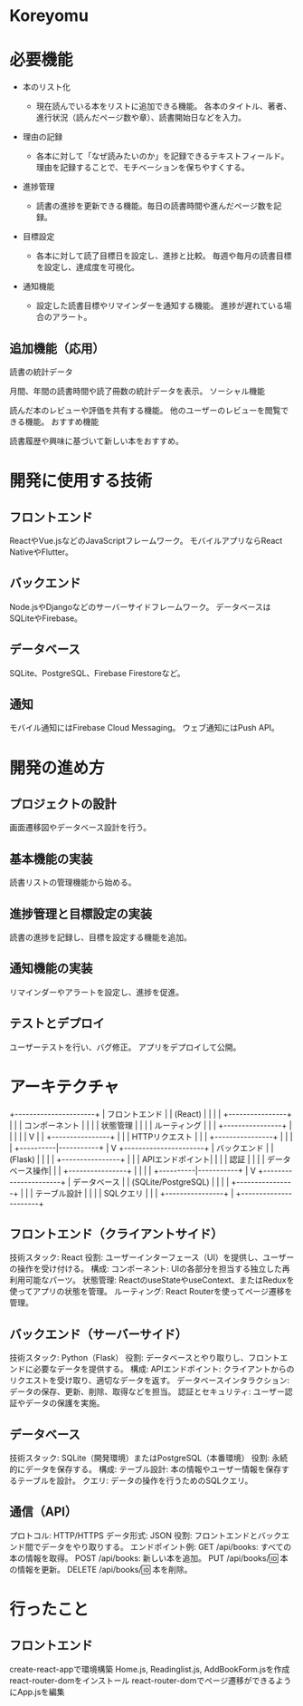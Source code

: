 # Koreyomu

# 必要機能
- 本のリスト化
  - 現在読んでいる本をリストに追加できる機能。
各本のタイトル、著者、進行状況（読んだページ数や章）、読書開始日などを入力。

- 理由の記録
  - 各本に対して「なぜ読みたいのか」を記録できるテキストフィールド。
理由を記録することで、モチベーションを保ちやすくする。

- 進捗管理
  - 読書の進捗を更新できる機能。毎日の読書時間や進んだページ数を記録。


- 目標設定
  - 各本に対して読了目標日を設定し、進捗と比較。
毎週や毎月の読書目標を設定し、達成度を可視化。

- 通知機能
  - 設定した読書目標やリマインダーを通知する機能。
進捗が遅れている場合のアラート。

## 追加機能（応用）
読書の統計データ

月間、年間の読書時間や読了冊数の統計データを表示。
ソーシャル機能

読んだ本のレビューや評価を共有する機能。
他のユーザーのレビューを閲覧できる機能。
おすすめ機能

読書履歴や興味に基づいて新しい本をおすすめ。

# 開発に使用する技術
## フロントエンド
ReactやVue.jsなどのJavaScriptフレームワーク。
モバイルアプリならReact NativeやFlutter。
## バックエンド
Node.jsやDjangoなどのサーバーサイドフレームワーク。
データベースはSQLiteやFirebase。
## データベース
SQLite、PostgreSQL、Firebase Firestoreなど。
## 通知
モバイル通知にはFirebase Cloud Messaging。
ウェブ通知にはPush API。

# 開発の進め方
## プロジェクトの設計

画面遷移図やデータベース設計を行う。
## 基本機能の実装

読書リストの管理機能から始める。
## 進捗管理と目標設定の実装

読書の進捗を記録し、目標を設定する機能を追加。
## 通知機能の実装

リマインダーやアラートを設定し、進捗を促進。
## テストとデプロイ
ユーザーテストを行い、バグ修正。
アプリをデプロイして公開。

# アーキテクチャ
+----------------------+
|      フロントエンド   |
|  (React)             |
|                      |
|  +----------------+  |
|  | コンポーネント  |  |
|  | 状態管理        |  |
|  | ルーティング    |  |
|  +----------------+  |
|          |           |
|          V           |
|  +----------------+  |
|  | HTTPリクエスト |  |
|  +----------------+  |
|          |           |
+----------|-----------+
           |
           V
+----------------------+
|      バックエンド     |
|  (Flask)             |
|                      |
|  +----------------+  |
|  | APIエンドポイント|  |
|  | 認証            |  |
|  | データベース操作|  |
|  +----------------+  |
|          |           |
+----------|-----------+
           |
           V
+----------------------+
|     データベース      |
|  (SQLite/PostgreSQL) |
|                      |
|  +----------------+  |
|  | テーブル設計    |  |
|  | SQLクエリ      |  |
|  +----------------+  |
+----------------------+


## フロントエンド（クライアントサイド）
技術スタック: React
役割: ユーザーインターフェース（UI）を提供し、ユーザーの操作を受け付ける。
構成:
コンポーネント: UIの各部分を担当する独立した再利用可能なパーツ。
状態管理: ReactのuseStateやuseContext、またはReduxを使ってアプリの状態を管理。
ルーティング: React Routerを使ってページ遷移を管理。
## バックエンド（サーバーサイド）
技術スタック: Python（Flask）
役割: データベースとやり取りし、フロントエンドに必要なデータを提供する。
構成:
APIエンドポイント: クライアントからのリクエストを受け取り、適切なデータを返す。
データベースインタラクション: データの保存、更新、削除、取得などを担当。
認証とセキュリティ: ユーザー認証やデータの保護を実施。
## データベース
技術スタック: SQLite（開発環境）またはPostgreSQL（本番環境）
役割: 永続的にデータを保存する。
構成:
テーブル設計: 本の情報やユーザー情報を保存するテーブルを設計。
クエリ: データの操作を行うためのSQLクエリ。
## 通信（API）
プロトコル: HTTP/HTTPS
データ形式: JSON
役割: フロントエンドとバックエンド間でデータをやり取りする。
エンドポイント例:
GET /api/books: すべての本の情報を取得。
POST /api/books: 新しい本を追加。
PUT /api/books/:id: 本の情報を更新。
DELETE /api/books/:id: 本を削除。


# 行ったこと
## フロントエンド
create-react-appで環境構築
Home.js, Readinglist.js, AddBookForm.jsを作成
react-router-domをインストール
react-router-domでページ遷移ができるようにApp.jsを編集